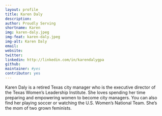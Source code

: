 ```yaml
---
layout: profile
title: Karen Daly
description: 
author: Proudly Serving
shortname: Karen
img: karen-daly.jpeg
img-feat: karen-daly.jpeg
img-alt: Karen Daly
email: 
website: 
twitter: 
linkedin: http://linkedin.com/in/karendalygpa
github: 
maintainer: #yes
contributor: yes
---
```


Karen Daly is a retired Texas city manager who is the executive director of the Texas Women’s Leadership Institute. She loves spending her time preparing and empowering women to become city managers. You can also find her playing soccer or watching the U.S. Women’s National Team. She’s the mom of two grown feminists.
